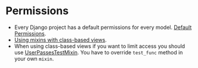 # Permissions

* Every Django project has a default permissions for every model. [Default Permissions](https://docs.djangoproject.com/en/1.11/topics/auth/default/#permissions-and-authorization).
* [Using mixins with class-based views](https://docs.djangoproject.com/en/1.10/topics/class-based-views/mixins/).
* When using class-based views if you want to limit access you should use [UserPassesTestMixin](https://docs.djangoproject.com/en/1.11/topics/auth/default/#django.contrib.auth.mixins.UserPassesTestMixin).
You have to override `test_func` method in your own `mixin`.
